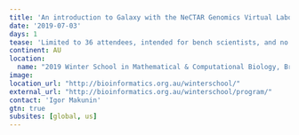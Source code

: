 ```yaml
---
title: 'An introduction to Galaxy with the NeCTAR Genomics Virtual Laboratory'
date: '2019-07-03'
days: 1
tease: 'Limited to 36 attendees, intended for bench scientists, and no previous informatics experience is needed.'
continent: AU
location:
  name: "2019 Winter School in Mathematical & Computational Biology, Brisbane, Queensland, Australia"
image: 
location_url: "http://bioinformatics.org.au/winterschool/"
external_url: "http://bioinformatics.org.au/winterschool/program/"
contact: 'Igor Makunin'
gtn: true
subsites: [global, us]
---
```

